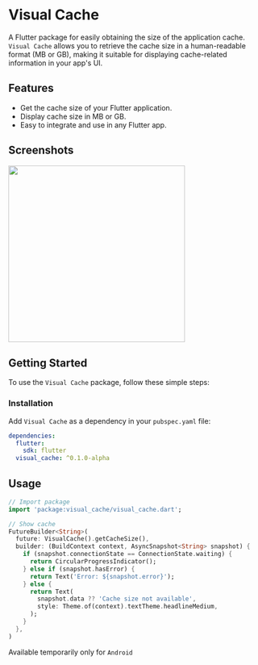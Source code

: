 # Visual Cache

A Flutter package for easily obtaining the size of the application cache. `Visual Cache` allows you to retrieve the cache size in a human-readable format (MB or GB), making it suitable for displaying cache-related information in your app's UI.

## Features

- Get the cache size of your Flutter application.
- Display cache size in MB or GB.
- Easy to integrate and use in any Flutter app.


## Screenshots

<img src="https://github.com/Smolla-ITc/visual_cache/blob/main/image/scr1.png"  width="350"/>

## Getting Started

To use the `Visual Cache` package, follow these simple steps:

### Installation

Add `Visual Cache` as a dependency in your `pubspec.yaml` file:

```yaml
dependencies:
  flutter:
    sdk: flutter
  visual_cache: ^0.1.0-alpha
```

## Usage

``` dart
// Import package
import 'package:visual_cache/visual_cache.dart';

// Show cache
FutureBuilder<String>(
  future: VisualCache().getCacheSize(),
  builder: (BuildContext context, AsyncSnapshot<String> snapshot) {
    if (snapshot.connectionState == ConnectionState.waiting) {
      return CircularProgressIndicator();
    } else if (snapshot.hasError) {
      return Text('Error: ${snapshot.error}');
    } else {
      return Text(
        snapshot.data ?? 'Cache size not available',
        style: Theme.of(context).textTheme.headlineMedium,
      );
    }
  },
)
```
 
Available temporarily only for `Android`